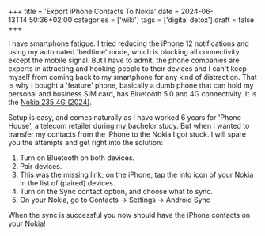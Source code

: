 +++
title = 'Export iPhone Contacts To Nokia'
date = 2024-06-13T14:50:36+02:00
categories = ['wiki']
tags = ['digital detox']
draft = false
+++

I have smartphone fatigue. I tried reducing the iPhone 12 notifications and using my automated 'bedtime' mode, which is blocking all connectivity except the mobile signal. But I have to admit, the phone companies are experts in attracting and hooking people to their devices and I can't keep myself from coming back to my smartphone for any kind of distraction. That is why I bought a 'feature' phone, basically a dumb phone that can hold my personal and business SIM card, has Bluetooth 5.0 and 4G connectivity. It is the [Nokia 235 4G (2024)](https://www.hmd.com/en_int/nokia-235-4g-2024?sku=1GF026GPG3L01).

Setup is easy, and comes naturally as I have worked 6 years for 'Phone House', a telecom retailer during my bachelor study. But when I wanted to transfer my contacts from the iPhone to the Nokia I got stuck. I will spare you the attempts and get right into the solution:

1. Turn on Bluetooth on both devices.
2. Pair devices.
3. This was the missing link; on the iPhone, tap the info icon of your Nokia in the list of (paired) devices.
4. Turn on the Sync contact option, and choose what to sync.
5. On your Nokia, go to Contacts -> Settings -> Android Sync

When the sync is successful you now should have the iPhone contacts on your Nokia!
